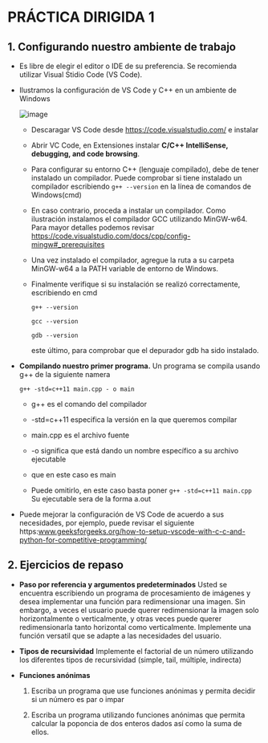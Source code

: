 # PRÁCTICA DIRIGIDA 1

## 1. Configurando nuestro ambiente de trabajo 
  * Es libre de elegir el editor o IDE de su preferencia. Se recomienda utilizar Visual Stidio Code (VS Code).
  
  * Ilustramos la configuración de VS Code y C++ en un ambiente de Windows

    ![image](https://github.com/FPCCuni/FP-CC112/assets/164098903/e3b9c881-37d4-41c9-8de1-adddfbddc9bf)

    - Descaragar VS Code desde https://code.visualstudio.com/ e instalar
   
    - Abrir VC Code, en Extensiones instalar **C/C++ IntelliSense, debugging, and code browsing**.
   
    - Para configurar su entorno C++ (lenguaje compilado), debe de tener instalado un compilador. Puede
      comprobar si tiene instalado un compilador escribiendo ``g++ --version`` en la línea de comandos de Windows(cmd)
      
    - En caso contrario, proceda a instalar un compilador. Como ilustración instalamos el compilador
      GCC utilizando MinGW-w64. Para mayor detalles podemos revisar https://code.visualstudio.com/docs/cpp/config-mingw#_prerequisites

    - Una vez instalado el compilador, agregue la ruta a su carpeta MinGW-w64 a la PATH variable de entorno de Windows.
   
    - Finalmente verifique si su instalación se realizó correctamente, escribiendo en cmd
      
      ``g++ --version``
   
      ``gcc --version``
      
      ``gdb --version``
      
      este último, para comprobar que  el depurador gdb  ha sido instalado.


* **Compilando nuestro primer programa.** Un programa  se compila usando g++ de la siguiente namera

  ``g++ -std=c++11 main.cpp - o main``
  - g++ es el comando del compilador
 
  - -std=c++11 especifica la versión en la que queremos compilar
 
  - main.cpp es el archivo fuente
 
  - -o significa que está dando un nombre específico a su archivo  ejecutable
 
  - que en este caso es main
 
  - Puede omitirlo, en este caso basta poner  ``g++ -std=c++11 main.cpp``
    Su ejecutable sera de la forma a.out

 * Puede mejorar la configuración de VS Code de acuerdo a sus necesidades, por ejemplo, puede revisar  el siguiente
https:www.geeksforgeeks.org/how-to-setup-vscode-with-c-c-and-python-for-competitive-programming/



 ## 2.  Ejercicios de repaso 

  * **Paso por referencia y argumentos predeterminados** Usted se encuentra escribiendo un programa de procesamiento de imágenes
    y desea implementar una función para redimensionar una imagen. Sin embargo, a veces el usuario puede querer redimensionar
    la imagen solo horizontalmente o verticalmente, y otras veces puede querer redimensionarla tanto horizontal como verticalmente.
    Implemente una función versatil que se adapte a las necesidades del usuario.

  * **Tipos de recursividad** Implemente el factorial de un número utilizando los diferentes tipos de recursividad (simple, tail, múltiple, indirecta) 

  * **Funciones anónimas**
     1. Escriba un programa que use funciones anónimas y permita decidir si un número es par o impar
   
     2. Escriba un programa utilizando funciones anónimas que permita calcular la poponcia de dos enteros dados así como la suma de ellos.
   
   

